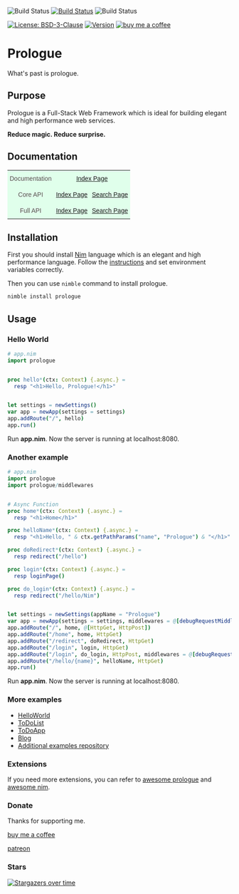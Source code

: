 ![Build Status](https://github.com/planety/prologue/workflows/Test%20Prologue/badge.svg)
[![Build Status](https://dev.azure.com/xzsflywind/xlsx/_apis/build/status/planety.prologue?branchName=devel)](https://dev.azure.com/xzsflywind/xlsx/_build/latest?definitionId=4&branchName=devel)
![Build Status](https://travis-ci.org/planety/prologue.svg?branch=devel)

[![License: BSD-3-Clause](https://img.shields.io/github/license/planety/prologue)](https://opensource.org/licenses/BSD-3-Clause)
[![Version](https://img.shields.io/github/v/release/planety/prologue?include_prereleases)](https://github.com/planety/prologue/releases)
[![buy me a coffee](https://img.shields.io/badge/donate-buy%20me%20a%20coffee-orange.svg)](https://github.com/planety/prologue#donate)


# Prologue

What's past is prologue.

## Purpose
Prologue is a Full-Stack Web Framework which is
ideal for building elegant and high performance
web services.

**Reduce magic. Reduce surprise.**

## Documentation

<style type="text/css">
.tg  {border-collapse:collapse;border-color:#bbb;border-spacing:0;}
.tg td{background-color:#E0FFEB;border-bottom-width:1px;border-color:#bbb;border-style:solid;border-top-width:1px;
  border-width:0px;color:#594F4F;font-family:Arial, sans-serif;font-size:14px;overflow:hidden;padding:10px 5px;
  word-break:normal;}
.tg th{background-color:#9DE0AD;border-bottom-width:1px;border-color:#bbb;border-style:solid;border-top-width:1px;
  border-width:0px;color:#493F3F;font-family:Arial, sans-serif;font-size:14px;font-weight:normal;overflow:hidden;
  padding:10px 5px;word-break:normal;}
.tg .tg-c3ow{border-color:inherit;text-align:center;vertical-align:top}
.tg .tg-0pky{border-color:inherit;text-align:left;vertical-align:top}
</style>
<table class="tg">
<tbody>
  <tr>
    <td class="tg-0pky">Documentation</td>
    <td class="tg-c3ow" colspan="2"><a href="https://planety.github.io/prologue" target="_blank" rel="noopener noreferrer">Index Page</a></td>
  </tr>
  <tr>
    <td class="tg-c3ow">Core API</td>
    <td class="tg-0pky"><a href="https://planety.github.io/prologue/coreapi/theindex.html" target="_blank" rel="noopener noreferrer">Index Page</a></td>
    <td class="tg-0pky"><a href="https://planety.github.io/prologue/coreapi/application.html" target="_blank" rel="noopener noreferrer">Search Page</a></td>
  </tr>
  <tr>
    <td class="tg-c3ow">Full API</td>
    <td class="tg-0pky"><a href="https://planety.github.io/prologue/plugin/theindex.html" target="_blank" rel="noopener noreferrer">Index Page</a></td>
    <td class="tg-0pky"><a href="https://planety.github.io/prologue/plugin/index.html" target="_blank" rel="noopener noreferrer">Search Page</a></td>
  </tr>
</tbody>
</table>

## Installation

First you should install [Nim](https://nim-lang.org/) language which is an elegant and high performance language. Follow the [instructions](https://nim-lang.org/install.html) and set environment variables correctly.

Then you can use `nimble` command to install prologue.

```bash
nimble install prologue
```

## Usage

### Hello World

```nim
# app.nim
import prologue


proc hello*(ctx: Context) {.async.} =
  resp "<h1>Hello, Prologue!</h1>"


let settings = newSettings()
var app = newApp(settings = settings)
app.addRoute("/", hello)
app.run()
```

Run **app.nim**. Now the server is running at localhost:8080.

### Another example

```nim
# app.nim
import prologue
import prologue/middlewares


# Async Function
proc home*(ctx: Context) {.async.} =
  resp "<h1>Home</h1>"

proc helloName*(ctx: Context) {.async.} =
  resp "<h1>Hello, " & ctx.getPathParams("name", "Prologue") & "</h1>"

proc doRedirect*(ctx: Context) {.async.} =
  resp redirect("/hello")

proc login*(ctx: Context) {.async.} =
  resp loginPage()

proc do_login*(ctx: Context) {.async.} =
  resp redirect("/hello/Nim")


let settings = newSettings(appName = "Prologue")
var app = newApp(settings = settings, middlewares = @[debugRequestMiddleware()])
app.addRoute("/", home, @[HttpGet, HttpPost])
app.addRoute("/home", home, HttpGet)
app.addRoute("/redirect", doRedirect, HttpGet)
app.addRoute("/login", login, HttpGet)
app.addRoute("/login", do_login, HttpPost, middlewares = @[debugRequestMiddleware()])
app.addRoute("/hello/{name}", helloName, HttpGet)
app.run()
```

Run **app.nim**. Now the server is running at localhost:8080.

### More examples
- [HelloWorld](https://github.com/planety/prologue/tree/devel/examples/helloworld)
- [ToDoList](https://github.com/planety/prologue/tree/devel/examples/todolist)
- [ToDoApp](https://github.com/planety/prologue/tree/devel/examples/todoapp)
- [Blog](https://github.com/planety/prologue/tree/devel/examples/blog)
- [Additional examples repository](https://github.com/planety/prologue-examples)

### Extensions

If you need more extensions, you can refer to [awesome prologue](https://github.com/planety/awesome-prologue) and [awesome nim](https://github.com/xflywind/awesome-nim#web).

### Donate

Thanks for supporting me.

[buy me a coffee](https://www.buymeacoffee.com/flywind)

[patreon](https://www.patreon.com/flywind)


### Stars
[![Stargazers over time](https://starchart.cc/planety/prologue.svg)](https://starchart.cc/planety/prologue)
